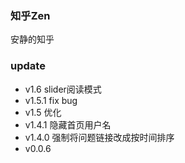 ### 知乎Zen
安静的知乎

### update
+ v1.6 slider阅读模式
+ v1.5.1 fix bug
+ v1.5 优化
+ v1.4.1 隐藏首页用户名
+ v1.4.0 强制将问题链接改成按时间排序
+ v0.0.6
